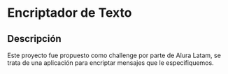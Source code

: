 

# Encriptador de Texto


## Descripción
Este proyecto fue propuesto como challenge por parte de Alura Latam, se trata de una aplicación para encriptar mensajes que le especifiquemos.



